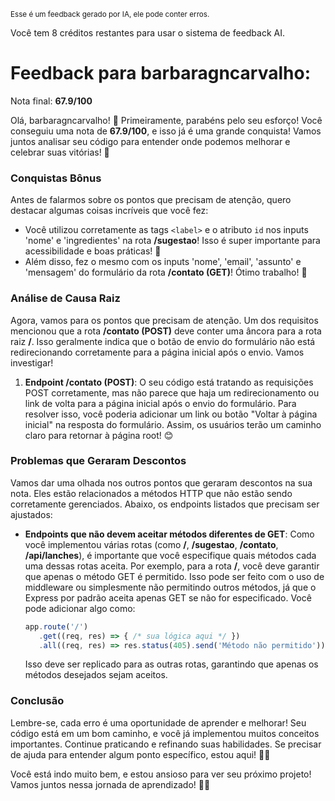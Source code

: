 <sup>Esse é um feedback gerado por IA, ele pode conter erros.</sup>

Você tem 8 créditos restantes para usar o sistema de feedback AI.

# Feedback para barbaragncarvalho:

Nota final: **67.9/100**

Olá, barbaragncarvalho! 🌟 Primeiramente, parabéns pelo seu esforço! Você conseguiu uma nota de **67.9/100**, e isso já é uma grande conquista! Vamos juntos analisar seu código para entender onde podemos melhorar e celebrar suas vitórias! 🎉

### Conquistas Bônus
Antes de falarmos sobre os pontos que precisam de atenção, quero destacar algumas coisas incríveis que você fez:
- Você utilizou corretamente as tags `<label>` e o atributo `id` nos inputs 'nome' e 'ingredientes' na rota **/sugestao**! Isso é super importante para acessibilidade e boas práticas! 👏
- Além disso, fez o mesmo com os inputs 'nome', 'email', 'assunto' e 'mensagem' do formulário da rota **/contato (GET)**! Ótimo trabalho! 🎊

### Análise de Causa Raiz
Agora, vamos para os pontos que precisam de atenção. Um dos requisitos mencionou que a rota **/contato (POST)** deve conter uma âncora para a rota raiz **/**. Isso geralmente indica que o botão de envio do formulário não está redirecionando corretamente para a página inicial após o envio. Vamos investigar!

1. **Endpoint /contato (POST)**: O seu código está tratando as requisições POST corretamente, mas não parece que haja um redirecionamento ou link de volta para a página inicial após o envio do formulário. Para resolver isso, você poderia adicionar um link ou botão "Voltar à página inicial" na resposta do formulário. Assim, os usuários terão um caminho claro para retornar à página root! 😊

### Problemas que Geraram Descontos
Vamos dar uma olhada nos outros pontos que geraram descontos na sua nota. Eles estão relacionados a métodos HTTP que não estão sendo corretamente gerenciados. Abaixo, os endpoints listados que precisam ser ajustados:

- **Endpoints que não devem aceitar métodos diferentes de GET**: Como você implementou várias rotas (como **/**, **/sugestao**, **/contato**, **/api/lanches**), é importante que você especifique quais métodos cada uma dessas rotas aceita. Por exemplo, para a rota **/**, você deve garantir que apenas o método GET é permitido. Isso pode ser feito com o uso de middleware ou simplesmente não permitindo outros métodos, já que o Express por padrão aceita apenas GET se não for especificado. Você pode adicionar algo como:
   ```javascript
   app.route('/')
      .get((req, res) => { /* sua lógica aqui */ })
      .all((req, res) => res.status(405).send('Método não permitido'));
   ```
   Isso deve ser replicado para as outras rotas, garantindo que apenas os métodos desejados sejam aceitos.

### Conclusão
Lembre-se, cada erro é uma oportunidade de aprender e melhorar! Seu código está em um bom caminho, e você já implementou muitos conceitos importantes. Continue praticando e refinando suas habilidades. Se precisar de ajuda para entender algum ponto específico, estou aqui! 💪🚀

Você está indo muito bem, e estou ansioso para ver seu próximo projeto! Vamos juntos nessa jornada de aprendizado! 🎉✨